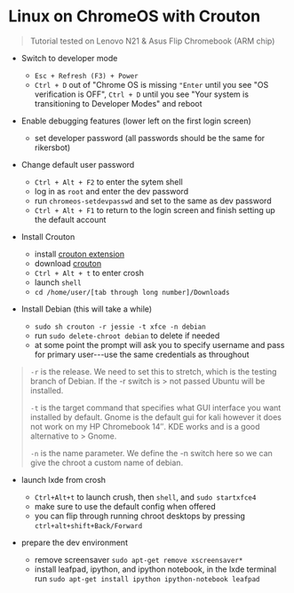 # Linux on ChromeOS with Crouton

> Tutorial tested on Lenovo N21 & Asus Flip Chromebook (ARM chip)

- Switch to developer mode
  - `Esc + Refresh (F3) + Power`
  - `Ctrl + D` out of "Chrome OS is missing `"Enter` until you see "OS verification is OFF", `Ctrl + D` until you see "Your system is transitioning to Developer Modes" and reboot 

- Enable debugging features (lower left on the first login screen)
  - set developer password (all passwords should be the same for rikersbot)

- Change default user password
  - `Ctrl + Alt + F2` to enter the sytem shell
  - log in as `root` and enter the dev password
  - run `chromeos-setdevpasswd` and set to the same as dev password
  - `Ctrl + Alt + F1` to return to the login screen and finish setting up the default account

- Install Crouton
  - install [crouton extension](https://chrome.google.com/webstore/detail/crouton-integration/gcpneefbbnfalgjniomfjknbcgkbijom)
  - download [crouton](https://goo.gl/fd3zc)
  - `Ctrl + Alt + t` to enter crosh
  - launch `shell`
  - `cd /home/user/[tab through long number]/Downloads`

- Install Debian (this will take a while)
  - `sudo sh crouton -r jessie -t xfce -n debian`
  - run `sudo delete-chroot debian` to delete if needed
  - at some point the prompt will ask you to specify username and pass for primary user---use the same credentials as throughout

> `-r` is the release. We need to set this to stretch, which is the testing branch of Debian. If the -r switch is > not passed Ubuntu will be installed.
>
> `-t` is the target command that specifies what GUI interface you want installed by default. Gnome is the 
> default gui for kali however it does not work on my HP Chromebook 14″. KDE works and is a  good alternative to > Gnome.
>
> `-n` is the name parameter. We define the -n switch here so we can give the chroot a custom name of debian.

- launch lxde from crosh
  - `Ctrl+Alt+t` to launch crush, then `shell`, and `sudo startxfce4`
  - make sure to use the default config when offered
  - you can flip through running chroot desktops by pressing `ctrl+alt+shift+Back/Forward`

- prepare the dev environment
  - remove screensaver `sudo apt-get remove xscreensaver*`
  - install leafpad, ipython, and ipython notebook, in the lxde terminal run `sudo apt-get install ipython ipython-notebook leafpad`
